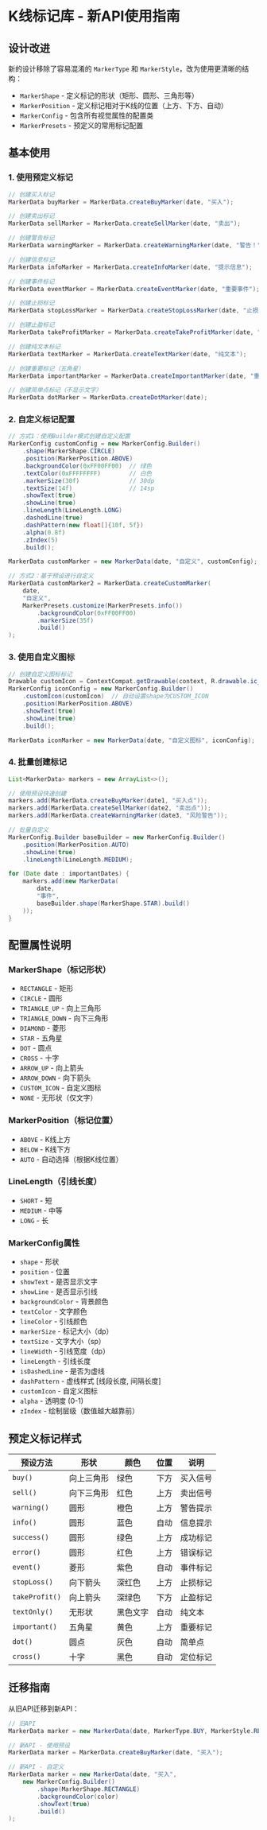 # K线标记库 - 新API使用指南

## 设计改进

新的设计移除了容易混淆的 `MarkerType` 和 `MarkerStyle`，改为使用更清晰的结构：

- `MarkerShape` - 定义标记的形状（矩形、圆形、三角形等）
- `MarkerPosition` - 定义标记相对于K线的位置（上方、下方、自动）
- `MarkerConfig` - 包含所有视觉属性的配置类
- `MarkerPresets` - 预定义的常用标记配置

## 基本使用

### 1. 使用预定义标记

```java
// 创建买入标记
MarkerData buyMarker = MarkerData.createBuyMarker(date, "买入");

// 创建卖出标记
MarkerData sellMarker = MarkerData.createSellMarker(date, "卖出");

// 创建警告标记
MarkerData warningMarker = MarkerData.createWarningMarker(date, "警告！");

// 创建信息标记
MarkerData infoMarker = MarkerData.createInfoMarker(date, "提示信息");

// 创建事件标记
MarkerData eventMarker = MarkerData.createEventMarker(date, "重要事件");

// 创建止损标记
MarkerData stopLossMarker = MarkerData.createStopLossMarker(date, "止损");

// 创建止盈标记
MarkerData takeProfitMarker = MarkerData.createTakeProfitMarker(date, "止盈");

// 创建纯文本标记
MarkerData textMarker = MarkerData.createTextMarker(date, "纯文本");

// 创建重要标记（五角星）
MarkerData importantMarker = MarkerData.createImportantMarker(date, "重要");

// 创建简单点标记（不显示文字）
MarkerData dotMarker = MarkerData.createDotMarker(date);
```

### 2. 自定义标记配置

```java
// 方式1：使用Builder模式创建自定义配置
MarkerConfig customConfig = new MarkerConfig.Builder()
    .shape(MarkerShape.CIRCLE)
    .position(MarkerPosition.ABOVE)
    .backgroundColor(0xFF00FF00)  // 绿色
    .textColor(0xFFFFFFFF)        // 白色
    .markerSize(30f)              // 30dp
    .textSize(14f)                // 14sp
    .showText(true)
    .showLine(true)
    .lineLength(LineLength.LONG)
    .dashedLine(true)
    .dashPattern(new float[]{10f, 5f})
    .alpha(0.8f)
    .zIndex(5)
    .build();

MarkerData customMarker = new MarkerData(date, "自定义", customConfig);

// 方式2：基于预设进行自定义
MarkerData customMarker2 = MarkerData.createCustomMarker(
    date, 
    "自定义", 
    MarkerPresets.customize(MarkerPresets.info())
        .backgroundColor(0xFF00FF00)
        .markerSize(35f)
        .build()
);
```

### 3. 使用自定义图标

```java
// 创建自定义图标标记
Drawable customIcon = ContextCompat.getDrawable(context, R.drawable.ic_custom);
MarkerConfig iconConfig = new MarkerConfig.Builder()
    .customIcon(customIcon)  // 自动设置shape为CUSTOM_ICON
    .position(MarkerPosition.ABOVE)
    .showText(true)
    .showLine(true)
    .build();

MarkerData iconMarker = new MarkerData(date, "自定义图标", iconConfig);
```

### 4. 批量创建标记

```java
List<MarkerData> markers = new ArrayList<>();

// 使用预设快速创建
markers.add(MarkerData.createBuyMarker(date1, "买入点"));
markers.add(MarkerData.createSellMarker(date2, "卖出点"));
markers.add(MarkerData.createWarningMarker(date3, "风险警告"));

// 批量自定义
MarkerConfig.Builder baseBuilder = new MarkerConfig.Builder()
    .position(MarkerPosition.AUTO)
    .showLine(true)
    .lineLength(LineLength.MEDIUM);

for (Date date : importantDates) {
    markers.add(new MarkerData(
        date,
        "事件",
        baseBuilder.shape(MarkerShape.STAR).build()
    ));
}
```

## 配置属性说明

### MarkerShape（标记形状）
- `RECTANGLE` - 矩形
- `CIRCLE` - 圆形
- `TRIANGLE_UP` - 向上三角形
- `TRIANGLE_DOWN` - 向下三角形
- `DIAMOND` - 菱形
- `STAR` - 五角星
- `DOT` - 圆点
- `CROSS` - 十字
- `ARROW_UP` - 向上箭头
- `ARROW_DOWN` - 向下箭头
- `CUSTOM_ICON` - 自定义图标
- `NONE` - 无形状（仅文字）

### MarkerPosition（标记位置）
- `ABOVE` - K线上方
- `BELOW` - K线下方
- `AUTO` - 自动选择（根据K线位置）

### LineLength（引线长度）
- `SHORT` - 短
- `MEDIUM` - 中等
- `LONG` - 长

### MarkerConfig属性
- `shape` - 形状
- `position` - 位置
- `showText` - 是否显示文字
- `showLine` - 是否显示引线
- `backgroundColor` - 背景颜色
- `textColor` - 文字颜色
- `lineColor` - 引线颜色
- `markerSize` - 标记大小（dp）
- `textSize` - 文字大小（sp）
- `lineWidth` - 引线宽度（dp）
- `lineLength` - 引线长度
- `isDashedLine` - 是否为虚线
- `dashPattern` - 虚线样式 [线段长度, 间隔长度]
- `customIcon` - 自定义图标
- `alpha` - 透明度 (0-1)
- `zIndex` - 绘制层级（数值越大越靠前）

## 预定义标记样式

| 预设方法 | 形状 | 颜色 | 位置 | 说明 |
|---------|------|------|------|------|
| `buy()` | 向上三角形 | 绿色 | 下方 | 买入信号 |
| `sell()` | 向下三角形 | 红色 | 上方 | 卖出信号 |
| `warning()` | 圆形 | 橙色 | 上方 | 警告提示 |
| `info()` | 圆形 | 蓝色 | 自动 | 信息提示 |
| `success()` | 圆形 | 绿色 | 上方 | 成功标记 |
| `error()` | 圆形 | 红色 | 上方 | 错误标记 |
| `event()` | 菱形 | 紫色 | 自动 | 事件标记 |
| `stopLoss()` | 向下箭头 | 深红色 | 上方 | 止损标记 |
| `takeProfit()` | 向上箭头 | 深绿色 | 下方 | 止盈标记 |
| `textOnly()` | 无形状 | 黑色文字 | 自动 | 纯文本 |
| `important()` | 五角星 | 黄色 | 上方 | 重要标记 |
| `dot()` | 圆点 | 灰色 | 自动 | 简单点 |
| `cross()` | 十字 | 黑色 | 自动 | 定位标记 |

## 迁移指南

从旧API迁移到新API：

```java
// 旧API
MarkerData marker = new MarkerData(date, MarkerType.BUY, MarkerStyle.RECTANGLE_TEXT, "买入", color);

// 新API - 使用预设
MarkerData marker = MarkerData.createBuyMarker(date, "买入");

// 新API - 自定义
MarkerData marker = new MarkerData(date, "买入", 
    new MarkerConfig.Builder()
        .shape(MarkerShape.RECTANGLE)
        .backgroundColor(color)
        .showText(true)
        .build()
);
``` 